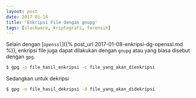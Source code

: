 ```yaml
---
layout: post
date: 2017-01-14
title: 'Enkripsi File dengan gnupg'
tags: [slackware, kriptografi, forensik]
---
```

Selain dengan [<code>openssl</code>]({% post_url 2017-01-08-enkripsi-dg-openssl.md %}), enkripsi file juga dapat dilakukan dengan <code>gnupg</code> atau yang biasa disebut dengan <code>gpg</code>.

```bash
$ gpg -o file_hasil_enkripsi -c file_yang_akan_dienkripsi
```

Sedangkan untuk dekripsi

```bash
$ gpg -o file_hasil_dekripsi -d file_yang_akan_didekripsi
```
